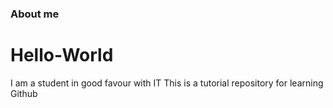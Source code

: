 ### About me
# Hello-World
I am a student in good favour with IT
This is a tutorial repository for learning Github
